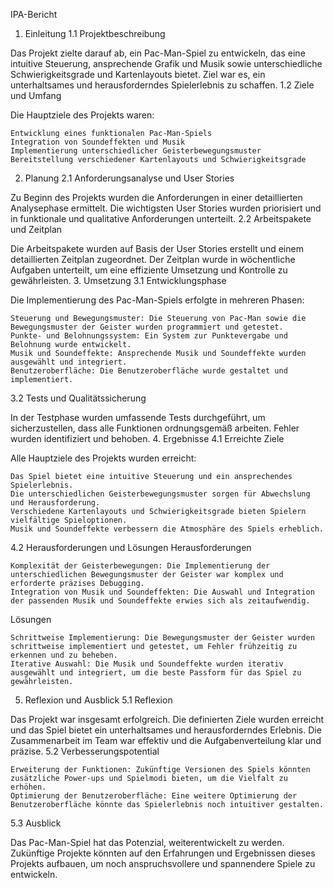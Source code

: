 IPA-Bericht
1. Einleitung
1.1 Projektbeschreibung

Das Projekt zielte darauf ab, ein Pac-Man-Spiel zu entwickeln, das eine intuitive Steuerung, ansprechende Grafik und Musik sowie unterschiedliche Schwierigkeitsgrade und Kartenlayouts bietet. Ziel war es, ein unterhaltsames und herausforderndes Spielerlebnis zu schaffen.
1.2 Ziele und Umfang

Die Hauptziele des Projekts waren:

    Entwicklung eines funktionalen Pac-Man-Spiels
    Integration von Soundeffekten und Musik
    Implementierung unterschiedlicher Geisterbewegungsmuster
    Bereitstellung verschiedener Kartenlayouts und Schwierigkeitsgrade

2. Planung
2.1 Anforderungsanalyse und User Stories

Zu Beginn des Projekts wurden die Anforderungen in einer detaillierten Analysephase ermittelt. Die wichtigsten User Stories wurden priorisiert und in funktionale und qualitative Anforderungen unterteilt.
2.2 Arbeitspakete und Zeitplan

Die Arbeitspakete wurden auf Basis der User Stories erstellt und einem detaillierten Zeitplan zugeordnet. Der Zeitplan wurde in wöchentliche Aufgaben unterteilt, um eine effiziente Umsetzung und Kontrolle zu gewährleisten.
3. Umsetzung
3.1 Entwicklungsphase

Die Implementierung des Pac-Man-Spiels erfolgte in mehreren Phasen:

    Steuerung und Bewegungsmuster: Die Steuerung von Pac-Man sowie die Bewegungsmuster der Geister wurden programmiert und getestet.
    Punkte- und Belohnungssystem: Ein System zur Punktevergabe und Belohnung wurde entwickelt.
    Musik und Soundeffekte: Ansprechende Musik und Soundeffekte wurden ausgewählt und integriert.
    Benutzeroberfläche: Die Benutzeroberfläche wurde gestaltet und implementiert.

3.2 Tests und Qualitätssicherung

In der Testphase wurden umfassende Tests durchgeführt, um sicherzustellen, dass alle Funktionen ordnungsgemäß arbeiten. Fehler wurden identifiziert und behoben.
4. Ergebnisse
4.1 Erreichte Ziele

Alle Hauptziele des Projekts wurden erreicht:

    Das Spiel bietet eine intuitive Steuerung und ein ansprechendes Spielerlebnis.
    Die unterschiedlichen Geisterbewegungsmuster sorgen für Abwechslung und Herausforderung.
    Verschiedene Kartenlayouts und Schwierigkeitsgrade bieten Spielern vielfältige Spieloptionen.
    Musik und Soundeffekte verbessern die Atmosphäre des Spiels erheblich.

4.2 Herausforderungen und Lösungen
Herausforderungen

    Komplexität der Geisterbewegungen: Die Implementierung der unterschiedlichen Bewegungsmuster der Geister war komplex und erforderte präzises Debugging.
    Integration von Musik und Soundeffekten: Die Auswahl und Integration der passenden Musik und Soundeffekte erwies sich als zeitaufwendig.

Lösungen

    Schrittweise Implementierung: Die Bewegungsmuster der Geister wurden schrittweise implementiert und getestet, um Fehler frühzeitig zu erkennen und zu beheben.
    Iterative Auswahl: Die Musik und Soundeffekte wurden iterativ ausgewählt und integriert, um die beste Passform für das Spiel zu gewährleisten.

5. Reflexion und Ausblick
5.1 Reflexion

Das Projekt war insgesamt erfolgreich. Die definierten Ziele wurden erreicht und das Spiel bietet ein unterhaltsames und herausforderndes Erlebnis. Die Zusammenarbeit im Team war effektiv und die Aufgabenverteilung klar und präzise.
5.2 Verbesserungspotential

    Erweiterung der Funktionen: Zukünftige Versionen des Spiels könnten zusätzliche Power-ups und Spielmodi bieten, um die Vielfalt zu erhöhen.
    Optimierung der Benutzeroberfläche: Eine weitere Optimierung der Benutzeroberfläche könnte das Spielerlebnis noch intuitiver gestalten.

5.3 Ausblick

Das Pac-Man-Spiel hat das Potenzial, weiterentwickelt zu werden. Zukünftige Projekte könnten auf den Erfahrungen und Ergebnissen dieses Projekts aufbauen, um noch anspruchsvollere und spannendere Spiele zu entwickeln.
